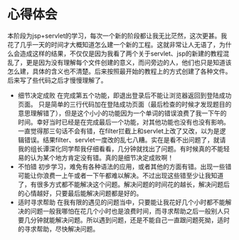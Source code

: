 # 心得体会
本阶段为jsp+servlet的学习，每次一个新的阶段都让我无比茫然，这次更甚。我花了几乎一天的时间才大概知道怎么建一个新的工程。这就非常让人无语了，为什么会造成这样的结果，不仅仅是因为我看了两个关于servlet、jsp的新建的教程混乱了，更是因为没有理解每个文件创建的意义，而问旁边的人，他们也只是知道该怎么建，具体的含义也不清楚。后来按照最开始的教程上的方式创建了各种文件。后来写了些代码之后才慢慢理解了。
- 细节决定成败
在完成第五个功能，即退出登录后不能让浏览器返回到登陆成功页面。
只是简单的三行代码加在登陆成功页面（最后检查的时候才发现题目的意思理解错了），但是这个小小的功能因为一个单词的错误浪费了我一下午的时间。幸好当时已经是在完成最后一个功能，对其他功能也没有也没有影响。一直觉得那三句话不会有错，在filter拦截上和servlet上改了又改，以为是逻辑错误。结果filter、servlet一度改的乱七八糟。实在是看不出问题了，就请我的组长谭深化同学帮我仔细看看，几分钟就找出了问题。有时候真的不能轻易的认为某个地方肯定没有错。真的是细节决定成败啊！
- 不怕错
初步学习，难免有各种语法的应用，或者其他的方面有错。出现一些错可能让你浪费一上午或者一下午都难以解决。不过出现这些错至少让我知道了，有很多方式都不能解决这个问题。解决问题的时间花的越长，解决问题后的心情越好，只要最后能解决问题都是好的。
- 适时寻求帮助
在我有限的遇见的问题当中，只要能让我花好几个小时都不能解决的问题一般我哪怕在花几个小时也是浪费时间，而寻求帮助之后一般别人只要几分钟就能解决问题。所以遇到问题，还是不能自己一直跟问题死拗，适时的寻求帮助，尽快解决问题。




